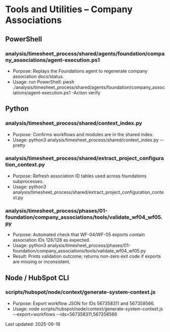 # Tools and Utilities – Company Associations

## PowerShell

### analysis/timesheet_process/shared/agents/foundation/company_associations/agent-execution.ps1
- Purpose: Replays the Foundations agent to regenerate company association docs/status.
- Usage: run PowerShell: pwsh ./analysis/timesheet_process/shared/agents/foundation/company_associations/agent-execution.ps1 -Action verify

## Python

### analysis/timesheet_process/shared/context_index.py
- Purpose: Confirms workflows and modules are in the shared index.
- Usage: python3 analysis/timesheet_process/shared/context_index.py --pretty

### analysis/timesheet_process/shared/extract_project_configuration_context.py
- Purpose: Refresh association ID tables used across foundations subprocesses.
- Usage: python3 analysis/timesheet_process/shared/extract_project_configuration_context.py

### analysis/timesheet_process/phases/01-foundation/company_associations/tools/validate_wf04_wf05.py
- Purpose: Automated check that WF-04/WF-05 exports contain association IDs 126/128 as expected.
- Usage: python3 analysis/timesheet_process/phases/01-foundation/company_associations/tools/validate_wf04_wf05.py
- Result: Prints validation outcome; returns non-zero exit code if exports are missing or inconsistent.

## Node / HubSpot CLI

### scripts/hubspot/node/context/generate-system-context.js
- Purpose: Export workflow JSON for IDs 567358311 and 567358566.
- Usage: node scripts/hubspot/node/context/generate-system-context.js --export=workflows --ids=567358311,567358566

Last updated: 2025-09-18


